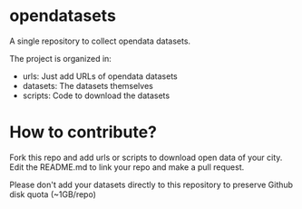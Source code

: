 # opendatasets

A single repository to collect opendata datasets.

The project is organized in:

- urls: Just add URLs of opendata datasets
- datasets: The datasets themselves
- scripts: Code to download the datasets

# How to contribute?

Fork this repo and add urls or scripts to download open data of your city. Edit the README.md to link your repo and make a pull request.

Please don't add your datasets directly to this repository to preserve Github disk quota (~1GB/repo)


